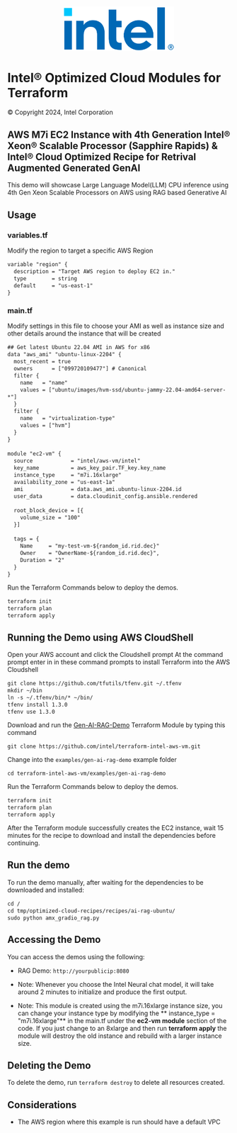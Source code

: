 <p align="center">
  <img src="https://github.com/intel/terraform-intel-aws-vm/blob/main/images/logo-classicblue-800px.png?raw=true" alt="Intel Logo" width="250"/>
</p>

# Intel® Optimized Cloud Modules for Terraform

© Copyright 2024, Intel Corporation

## AWS M7i EC2 Instance with 4th Generation Intel® Xeon® Scalable Processor (Sapphire Rapids) & Intel® Cloud Optimized Recipe for Retrival Augmented Generated GenAI

This demo will showcase Large Language Model(LLM) CPU inference using 4th Gen Xeon Scalable Processors on AWS using RAG based Generative AI

## Usage

### variables.tf

Modify the region to target a specific AWS Region

```hcl
variable "region" {
  description = "Target AWS region to deploy EC2 in."
  type        = string
  default     = "us-east-1"
}
```

### main.tf

Modify settings in this file to choose your AMI as well as instance size and other details around the instance that will be created

```hcl
## Get latest Ubuntu 22.04 AMI in AWS for x86
data "aws_ami" "ubuntu-linux-2204" {
  most_recent = true
  owners      = ["099720109477"] # Canonical
  filter {
    name   = "name"
    values = ["ubuntu/images/hvm-ssd/ubuntu-jammy-22.04-amd64-server-*"]
  }
  filter {
    name   = "virtualization-type"
    values = ["hvm"]
  }
}

module "ec2-vm" {
  source            = "intel/aws-vm/intel"
  key_name          = aws_key_pair.TF_key.key_name
  instance_type     = "m7i.16xlarge"
  availability_zone = "us-east-1a"
  ami               = data.aws_ami.ubuntu-linux-2204.id
  user_data         = data.cloudinit_config.ansible.rendered

  root_block_device = [{
    volume_size = "100"
  }]

  tags = {
    Name     = "my-test-vm-${random_id.rid.dec}"
    Owner    = "OwnerName-${random_id.rid.dec}",
    Duration = "2"
  }
}
```

Run the Terraform Commands below to deploy the demos.

```Shell
terraform init
terraform plan
terraform apply
```

## Running the Demo using AWS CloudShell

Open your AWS account and click the Cloudshell prompt
At the command prompt enter in in these command prompts to install Terraform into the AWS Cloudshell

```Shell
git clone https://github.com/tfutils/tfenv.git ~/.tfenv
mkdir ~/bin
ln -s ~/.tfenv/bin/* ~/bin/
tfenv install 1.3.0
tfenv use 1.3.0
```

Download and run the [Gen-AI-RAG-Demo](https://github.com/intel/terraform-intel-aws-vm/tree/main/examples/gen-ai-rag-demo) Terraform Module by typing this command

```Shell
git clone https://github.com/intel/terraform-intel-aws-vm.git
```

Change into the `examples/gen-ai-rag-demo` example folder

```Shell
cd terraform-intel-aws-vm/examples/gen-ai-rag-demo
```

Run the Terraform Commands below to deploy the demos.

```Shell
terraform init
terraform plan
terraform apply
```

After the Terraform module successfully creates the EC2 instance, wait 15 minutes for the recipe to download and install the dependencies before continuing.

## Run the demo

To run the demo manually, after waiting for the dependencies to be downloaded and installed:

```shell
cd /
cd tmp/optimized-cloud-recipes/recipes/ai-rag-ubuntu/
sudo python amx_gradio_rag.py
```

## Accessing the Demo

You can access the demos using the following:

- RAG Demo: `http://yourpublicip:8080`

- Note: Whenever you choose the Intel Neural chat model, it will take around 2 minutes to initialize and produce the first output.

- Note: This module is created using the m7i.16xlarge instance size, you can change your instance type by modifying the **
instance_type = "m7i.16xlarge"** in the main.tf under the **ec2-vm module** section of the code. If you just change to an 8xlarge and then run **terraform apply** the module will destroy the old instance and rebuild with a larger instance size.

## Deleting the Demo

To delete the demo, run `terraform destroy` to delete all resources created.

## Considerations

- The AWS region where this example is run should have a default VPC
